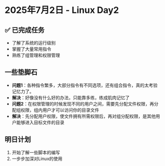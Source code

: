 #  2025年7月2日 - Linux Day2
## ✅ 已完成任务
* 了解了系统的运行级别
* 掌握了大量常用指令
* 熟练了组管理和权限管理

##  一些垫脚石
- **问题1**：各种指令繁多，大部分指令有不同选项，还有组合指令，真的太考验记忆力了。
- **解决**：好像没有什么好的办法，只能靠多练，练成肌肉记忆了
- **问题2**：在权限管理的时候发现不同的用户之间，需要先分配文件权限，再分配组权限，组内用户才可以访问你的目录文件
- **解决**：先分配用户权限，使文件拥有所需权限后，再对组分配权限，是其他用户能够进入目标文件的目录

##  明日计划
1. 开始了解一些脚本的编写
2. 一步步加深对Linux的使用
